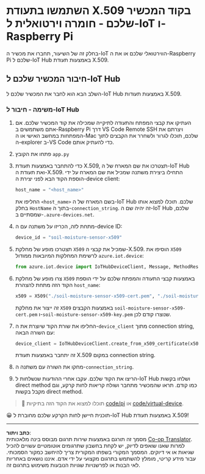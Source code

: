 <!--
CO_OP_TRANSLATOR_METADATA:
{
  "original_hash": "9aea84bcc7520222b0e1c50469d62d6a",
  "translation_date": "2025-08-27T21:38:54+00:00",
  "source_file": "2-farm/lessons/6-keep-your-plant-secure/single-board-computer-x509.md",
  "language_code": "he"
}
-->
# השתמשו בתעודת X.509 בקוד המכשיר שלכם - חומרה וירטואלית ל-IoT ו-Raspberry Pi

בחלק זה של השיעור, תחברו את מכשיר ה-IoT הווירטואלי שלכם או את ה-Raspberry Pi שלכם ל-IoT Hub באמצעות תעודת X.509.

## חיבור המכשיר שלכם ל-IoT Hub

השלב הבא הוא לחבר את המכשיר שלכם ל-IoT Hub באמצעות תעודות X.509.

### משימה - חיבור ל-IoT Hub

1. העתיקו את קבצי המפתח והתעודה לתיקייה שמכילה את קוד המכשיר שלכם. אם אתם משתמשים ב-Raspberry Pi דרך VS Code Remote SSH ויצרתם את המפתחות במחשב האישי או ה-Mac שלכם, תוכלו לגרור ולשחרר את הקבצים לתוך ה-explorer ב-VS Code כדי להעתיק אותם.

1. פתחו את הקובץ `app.py`

1. כדי להתחבר באמצעות תעודת X.509, תצטרכו את שם המארח של ה-IoT Hub ואת תעודת ה-X.509. התחילו ביצירת משתנה שמכיל את שם המארח על ידי הוספת הקוד הבא לפני יצירת ה-device client:

    ```python
    host_name = "<host_name>"
    ```

    החליפו את `<host_name>` בשם המארח של ה-IoT Hub שלכם. תוכלו למצוא אותו בחלק `HostName` בתוך ה-`connection_string`. זה יהיה שם ה-IoT Hub שלכם, שמסתיים ב-`.azure-devices.net`.

1. מתחת לזה, הכריזו על משתנה עם ה-device ID:

    ```python
    device_id = "soil-moisture-sensor-x509"
    ```

1. תצטרכו מופע של מחלקת `X509` שמכיל את קבצי ה-X.509. הוסיפו את `X509` לרשימת המחלקות המיובאות ממודול `azure.iot.device`:

    ```python
    from azure.iot.device import IoTHubDeviceClient, Message, MethodResponse, X509
    ```

1. צרו מופע של מחלקת `X509` באמצעות קבצי התעודה והמפתח שלכם על ידי הוספת הקוד הזה מתחת להצהרת `host_name`:

    ```python
    x509 = X509("./soil-moisture-sensor-x509-cert.pem", "./soil-moisture-sensor-x509-key.pem")
    ```

    זה ייצור את מחלקת `X509` באמצעות הקבצים `soil-moisture-sensor-x509-cert.pem` ו-`soil-moisture-sensor-x509-key.pem` שנוצרו קודם לכן.

1. החליפו את שורת הקוד שיוצרת את ה-`device_client` מתוך connection string, עם השורה הבאה:

    ```python
    device_client = IoTHubDeviceClient.create_from_x509_certificate(x509, host_name, device_id)
    ```

    זה יתחבר באמצעות תעודת X.509 במקום connection string.

1. מחקו את השורה עם משתנה ה-`connection_string`.

1. הריצו את הקוד שלכם. עקבו אחרי ההודעות שנשלחות ל-IoT Hub ושלחו בקשות direct method כמו קודם. תראו שהמכשיר מתחבר ושולח קריאות לחות קרקע, וגם מקבל בקשות direct method.

> 💁 תוכלו למצוא את הקוד הזה בתיקיות [code/pi](../../../../../2-farm/lessons/6-keep-your-plant-secure/code/pi) או [code/virtual-device](../../../../../2-farm/lessons/6-keep-your-plant-secure/code/virtual-device).

😀 תוכנית חיישן לחות הקרקע שלכם מחוברת ל-IoT Hub באמצעות תעודת X.509!

---

**כתב ויתור**:  
מסמך זה תורגם באמצעות שירות תרגום מבוסס בינה מלאכותית [Co-op Translator](https://github.com/Azure/co-op-translator). למרות שאנו שואפים לדיוק, יש לקחת בחשבון שתרגומים אוטומטיים עשויים להכיל שגיאות או אי דיוקים. המסמך המקורי בשפתו המקורית צריך להיחשב כמקור הסמכותי. עבור מידע קריטי, מומלץ להשתמש בתרגום מקצועי על ידי אדם. איננו נושאים באחריות לאי הבנות או לפרשנויות שגויות הנובעות משימוש בתרגום זה.